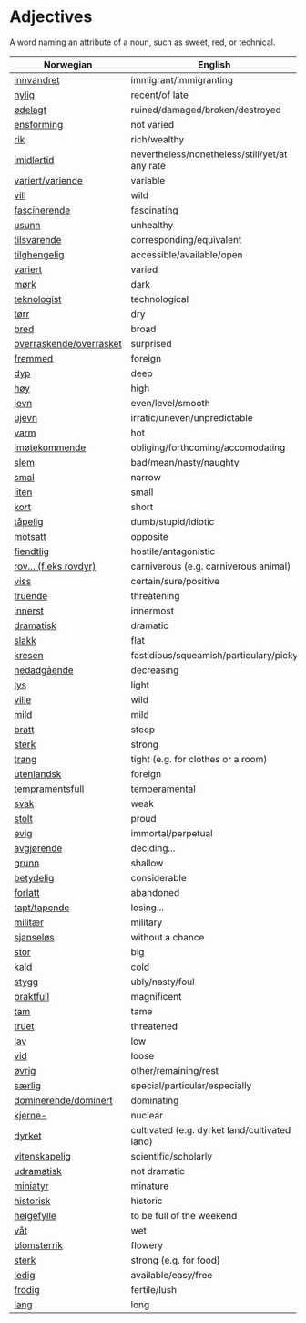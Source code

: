 # Adjectives

A word naming an attribute of a noun, such as sweet, red, or technical.

| Norwegian | English |
| --- | --- |
| [innvandret](https://www.ordnett.no/search?language=no&phrase=innvandret) | immigrant/immigranting |
| [nylig](https://www.ordnett.no/search?language=no&phrase=nylig) | recent/of late |
| [ødelagt](https://www.ordnett.no/search?language=no&phrase=ødelagt) | ruined/damaged/broken/destroyed |
| [ensforming](https://www.ordnett.no/search?language=no&phrase=ensforming) | not varied |
| [rik](https://www.ordnett.no/search?language=no&phrase=rik) | rich/wealthy |
| [imidlertid](https://www.ordnett.no/search?language=no&phrase=imidlertid) | nevertheless/nonetheless/still/yet/at any rate |
| [variert/variende](https://www.ordnett.no/search?language=no&phrase=variert/variende) | variable |
| [vill](https://www.ordnett.no/search?language=no&phrase=vill) | wild |
| [fascinerende](https://www.ordnett.no/search?language=no&phrase=fascinerende) | fascinating |
| [usunn](https://www.ordnett.no/search?language=no&phrase=usunn) | unhealthy |
| [tilsvarende](https://www.ordnett.no/search?language=no&phrase=tilsvarende) | corresponding/equivalent |
| [tilghengelig](https://www.ordnett.no/search?language=no&phrase=tilghengelig) | accessible/available/open |
| [variert](https://www.ordnett.no/search?language=no&phrase=variert) | varied |
| [mørk](https://www.ordnett.no/search?language=no&phrase=mørk) | dark |
| [teknologist](https://www.ordnett.no/search?language=no&phrase=teknologist) | technological |
| [tørr](https://www.ordnett.no/search?language=no&phrase=tørr) | dry |
| [bred](https://www.ordnett.no/search?language=no&phrase=bred) | broad |
| [overraskende/overrasket](https://www.ordnett.no/search?language=no&phrase=overraskende/overrasket) | surprised |
| [fremmed](https://www.ordnett.no/search?language=no&phrase=fremmed) | foreign |
| [dyp](https://www.ordnett.no/search?language=no&phrase=dyp) | deep |
| [høy](https://www.ordnett.no/search?language=no&phrase=høy) | high |
| [jevn](https://www.ordnett.no/search?language=no&phrase=jevn) | even/level/smooth |
| [ujevn](https://www.ordnett.no/search?language=no&phrase=ujevn) | irratic/uneven/unpredictable |
| [varm](https://www.ordnett.no/search?language=no&phrase=varm) | hot |
| [imøtekommende](https://www.ordnett.no/search?language=no&phrase=imøtekommende) | obliging/forthcoming/accomodating |
| [slem](https://www.ordnett.no/search?language=no&phrase=slem) | bad/mean/nasty/naughty |
| [smal](https://www.ordnett.no/search?language=no&phrase=smal) | narrow |
| [liten](https://www.ordnett.no/search?language=no&phrase=liten) | small |
| [kort](https://www.ordnett.no/search?language=no&phrase=kort) | short |
| [tåpelig](https://www.ordnett.no/search?language=no&phrase=tåpelig) | dumb/stupid/idiotic |
| [motsatt](https://www.ordnett.no/search?language=no&phrase=motsatt) | opposite |
| [fiendtlig](https://www.ordnett.no/search?language=no&phrase=fiendtlig) | hostile/antagonistic |
| [rov... (f.eks rovdyr)](https://www.ordnett.no/search?language=no&phrase=rov...%20(f.eks%20rovdyr)) | carniverous (e.g. carniverous animal) |
| [viss](https://www.ordnett.no/search?language=no&phrase=viss) | certain/sure/positive |
| [truende](https://www.ordnett.no/search?language=no&phrase=truende) | threatening |
| [innerst](https://www.ordnett.no/search?language=no&phrase=innerst) | innermost |
| [dramatisk](https://www.ordnett.no/search?language=no&phrase=dramatisk) | dramatic |
| [slakk](https://www.ordnett.no/search?language=no&phrase=slakk) | flat |
| [kresen](https://www.ordnett.no/search?language=no&phrase=kresen) | fastidious/squeamish/particulary/picky |
| [nedadgående](https://www.ordnett.no/search?language=no&phrase=nedadgående) | decreasing |
| [lys](https://www.ordnett.no/search?language=no&phrase=lys) | light |
| [ville](https://www.ordnett.no/search?language=no&phrase=ville) | wild |
| [mild](https://www.ordnett.no/search?language=no&phrase=mild) | mild |
| [bratt](https://www.ordnett.no/search?language=no&phrase=bratt) | steep |
| [sterk](https://www.ordnett.no/search?language=no&phrase=sterk) | strong |
| [trang](https://www.ordnett.no/search?language=no&phrase=trang) | tight (e.g. for clothes or a room) |
| [utenlandsk](https://www.ordnett.no/search?language=no&phrase=utenlandsk) | foreign |
| [tempramentsfull](https://www.ordnett.no/search?language=no&phrase=tempramentsfull) | temperamental |
| [svak](https://www.ordnett.no/search?language=no&phrase=svak) | weak |
| [stolt](https://www.ordnett.no/search?language=no&phrase=stolt) | proud |
| [evig](https://www.ordnett.no/search?language=no&phrase=evig) | immortal/perpetual |
| [avgjørende](https://www.ordnett.no/search?language=no&phrase=avgjørende) | deciding... |
| [grunn](https://www.ordnett.no/search?language=no&phrase=grunn) | shallow |
| [betydelig](https://www.ordnett.no/search?language=no&phrase=betydelig) | considerable |
| [forlatt](https://www.ordnett.no/search?language=no&phrase=forlatt) | abandoned |
| [tapt/tapende](https://www.ordnett.no/search?language=no&phrase=tapt/tapende) | losing... |
| [militær](https://www.ordnett.no/search?language=no&phrase=militær) | military |
| [sjanseløs](https://www.ordnett.no/search?language=no&phrase=sjanseløs) | without a chance |
| [stor](https://www.ordnett.no/search?language=no&phrase=stor) | big |
| [kald](https://www.ordnett.no/search?language=no&phrase=kald) | cold |
| [stygg](https://www.ordnett.no/search?language=no&phrase=stygg) | ubly/nasty/foul |
| [praktfull](https://www.ordnett.no/search?language=no&phrase=praktfull) | magnificent |
| [tam](https://www.ordnett.no/search?language=no&phrase=tam) | tame |
| [truet](https://www.ordnett.no/search?language=no&phrase=truet) | threatened |
| [lav](https://www.ordnett.no/search?language=no&phrase=lav) | low |
| [vid](https://www.ordnett.no/search?language=no&phrase=vid) | loose |
| [øvrig](https://www.ordnett.no/search?language=no&phrase=øvrig) | other/remaining/rest |
| [særlig](https://www.ordnett.no/search?language=no&phrase=særlig) | special/particular/especially |
| [dominerende/dominert](https://www.ordnett.no/search?language=no&phrase=dominerende/dominert) | dominating |
| [kjerne-](https://www.ordnett.no/search?language=no&phrase=kjerne-) | nuclear |
| [dyrket](https://www.ordnett.no/search?language=no&phrase=dyrket) | cultivated (e.g. dyrket land/cultivated land) |
| [vitenskapelig](https://www.ordnett.no/search?language=no&phrase=vitenskapelig) | scientific/scholarly |
| [udramatisk](https://www.ordnett.no/search?language=no&phrase=udramatisk) | not dramatic |
| [miniatyr](https://www.ordnett.no/search?language=no&phrase=miniatyr) | minature |
| [historisk](https://www.ordnett.no/search?language=no&phrase=historisk) | historic |
| [helgefylle](https://www.ordnett.no/search?language=no&phrase=helgefylle) | to be full of the weekend |
| [våt](https://www.ordnett.no/search?language=no&phrase=våt) | wet |
| [blomsterrik](https://www.ordnett.no/search?language=no&phrase=blomsterrik) | flowery |
| [sterk](https://www.ordnett.no/search?language=no&phrase=sterk) | strong (e.g. for food) |
| [ledig](https://www.ordnett.no/search?language=no&phrase=ledig) | available/easy/free |
| [frodig](https://www.ordnett.no/search?language=no&phrase=frodig) | fertile/lush |
| [lang](https://www.ordnett.no/search?language=no&phrase=lang) | long |

